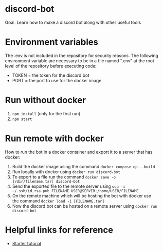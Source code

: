 # discord-bot

Goal: Learn how to make a discord bot along with other useful tools

# Environment variables

The .env is not included in the repository for security reasons. The following environment variable are necessary to be in a file named ".env" at the root level of the repository before executing code:

- TOKEN = the token for the discord bot
- PORT = the port to use for the docker image

# Run without docker

1. `npm install` (only for the first run)
2. `npm start`

# Run remote with docker

How to run the bot in a docker container and export it to a server that has docker:

1. Build the docker image using the command `docker compose up --build`
2. Run locally with docker using `docker run discord-bot`
3. To export to a file run the command `docker save -o [/dir/filename.tar] discord-bot`
4. Send the exported file to the remote server using `scp -i ~/.ssh/id_rsa.pub FILENAME USER@SERVER:/home/USER/FILENAME`
5. On the remote machine which will be hosting the bot with docker use the command `docker load -i [FILENAME.tar]`
6. Now the discord bot can be hosted on a remote server using `docker run discord-bot`

# Helpful links for reference

- [Starter tutorial](https://sabe.io/tutorials/how-to-build-discord-bot-typescript)
